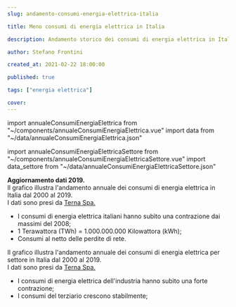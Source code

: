 ```yaml
---
slug: andamento-consumi-energia-elettrica-italia

title: Meno consumi di energia elettrica in Italia

description: Andamento storico dei consumi di energia elettrica in Italia

author: Stefano Frontini

created_at: 2021-02-22 18:00:00

published: true

tags: ["energia elettrica"]

cover:
---
```


import annualeConsumiEnergiaElettrica from "~/components/annualeConsumiEnergiaElettrica.vue"
import data from "~/data/annualeConsumiEnergiaElettrica.json"

import annualeConsumiEnergiaElettricaSettore from "~/components/annualeConsumiEnergiaElettricaSettore.vue"
import data_settore from "~/data/annualeConsumiEnergiaElettricaSettore.json"

<annualeConsumiEnergiaElettrica title="Andamento storico dei consumi di energia elettrica in Italia" xKey="Anno"
            y1Key="TWh"
            :data="data"
            />

<strong>Aggiornamento dati 2019.</strong><br />
Il grafico illustra l'andamento annuale dei consumi di energia elettrica in Italia dal 2000 al 2019. <br />
I dati sono presi da [Terna Spa.](https://www.terna.it/it)

- I consumi di energia elettrica italiani hanno subìto una contrazione dai massimi del 2008;
- 1 Terawattora (TWh) = 1.000.000.000 Kilowattora (kWh);
- Consumi al netto delle perdite di rete.

<annualeConsumiEnergiaElettricaSettore title="Andamento storico dei consumi di energia elettrica per settore in Italia" xKey="Anno"
            y1Key="Agricoltura"
            y2Key="Industria"
            y3Key="Terziario"
            y4Key="Domestico"
            :data="data_settore"
            />

Il grafico illustra l'andamento annuale dei consumi di energia elettrica per settore in Italia dal 2000 al 2019. <br />
I dati sono presi da [Terna Spa.](https://www.terna.it/it)

- I consumi di energia elettrica dell'industria hanno subìto una forte contrazione;
- I consumi del terziario crescono stabilmente;
